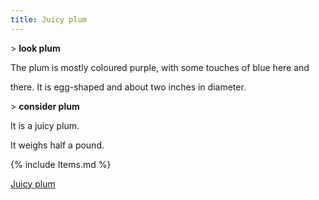 ```yaml
---
title: Juicy plum
---
```


\> **look plum**

The plum is mostly coloured purple, with some touches of blue here and

there. It is egg-shaped and about two inches in diameter.

\> **consider plum**

It is a juicy plum.

It weighs half a pound.

{% include Items.md %}

[Juicy plum](Category:_Consumables "wikilink")